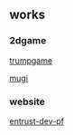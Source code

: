 ## works

### 2dgame

[trumpgame](https://github.com/daichisugiyama/trumpgame)

[mugi](https://github.com/daichisugiyama/mugi)

### website

[entrust-dev-pf](https://github.com/daichisugiyama/entrust-dev-pf)

